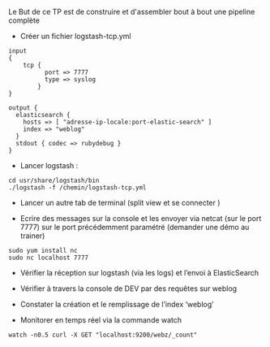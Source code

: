 Le But de ce TP est de construire et d'assembler bout à bout une pipeline complète 

- Créer un fichier logstash-tcp.yml

```
input
{
    tcp {
          port => 7777
          type => syslog
        }
}

output {
  elasticsearch {
    hosts => [ "adresse-ip-locale:port-elastic-search" ]
    index => "weblog"
  }
  stdout { codec => rubydebug }
}
```

- Lancer logstash : 
```
cd usr/share/logstash/bin
./logstash -f /chemin/logstash-tcp.yml
```
- Lancer un autre tab de terminal (split view et se connecter ) 

- Ecrire des messages sur la console et les envoyer via netcat (sur le port 7777) sur le port précédemment paramétré (demander une démo au trainer)
```
sudo yum install nc
sudo nc localhost 7777
```

- Vérifier la réception sur logstash (via les logs) et l’envoi à ElasticSearch 
- Vérifier à travers la console de DEV par des requêtes sur weblog

- Constater la création et le remplissage de l’index ‘weblog’
- Monitorer en temps réel via la commande watch
``` 
watch -n0.5 curl -X GET "localhost:9200/webz/_count"
```

